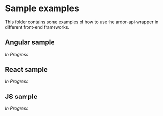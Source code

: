 # Sample examples
This folder contains some examples of how to use the ardor-api-wrapper in different front-end frameworks.

## Angular sample
*In Progress*
## React sample
*In Progress*
## JS sample
*In Progress*